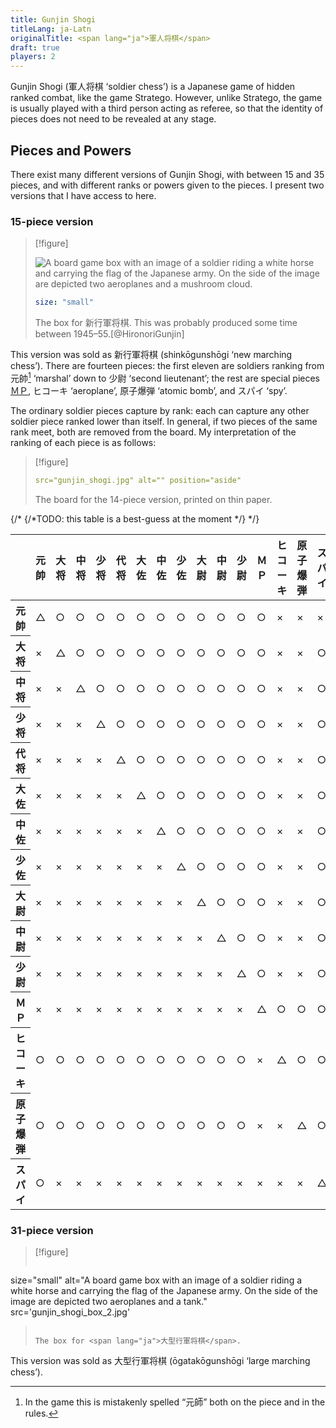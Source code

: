 ```yaml
---
title: Gunjin Shogi
titleLang: ja-Latn
originalTitle: <span lang="ja">軍人将棋</span>
draft: true
players: 2
---
```


<p class="lead">
<Pronounce noun=true lang="ja-Latn"  file="pronunciation_ja_軍人将棋.mp3" pronouncer="mezashi">Gunjin Shogi</Pronounce> (<span lang="ja">軍人将棋</span> ‘soldier chess’) is a Japanese game of hidden ranked combat, like the game Stratego. However, unlike Stratego, the game is usually played with a third person acting as referee, so that the identity of pieces does not need to be revealed at any stage.
</p>

## Pieces and Powers

There exist many different versions of <span class="noun" lang="ja-Latn">Gunjin Shogi</span>, with between 15 and 35 pieces, and with different ranks or powers given to the pieces. I present two versions that I have access to here.

### 15-piece version

> [!figure]
>
> ![A board game box with an image of a soldier riding a white horse and carrying the flag of the Japanese army. On the side of the image are depicted two aeroplanes and a mushroom cloud.](gunjin_shogi_box_1.jpg)
>
> ```yaml
> size: "small"
> ```
>
> The box for <span lang="ja">新行軍将棋</span>. This was probably produced some time between 1945–55.[@HironoriGunjin]

This version was sold as <span lang="ja">新行軍将棋</span> (<Pronounce lang="ja-Latn"  pronouncer="mezashi" file="pronunciation_ja_新行軍将棋.mp3">shinkōgunshōgi</Pronounce> ‘new marching chess’). There are fourteen pieces: the first eleven are soldiers ranking from <span lang="ja">元帥</span>[^fn0] ‘marshal’ down to <span lang="ja">少尉</span> ‘second lieutenant’; the rest are special pieces [<span lang="ja">ＭＰ</span>](https://en.wikipedia.org/wiki/Military_police), <span lang="ja">ヒコーキ</span> ‘aeroplane’, <span lang="ja">原子爆弾</span> ‘atomic bomb’, and <span lang="ja">スパイ</span> ‘spy’.

[^fn0]: In the game this is mistakenly spelled “<span lang="ja">元師</span>” both on the piece and in the rules.

The ordinary soldier pieces capture by rank: each can capture any other soldier
piece ranked lower than itself. In general, if two pieces of the same rank meet,
both are removed from the board. My interpretation of the ranking of each piece
is as follows:

> [!figure]
>
> ```yaml
> src="gunjin_shogi.jpg" alt="" position="aside" 
> ```
>
> The board for the 14-piece version, printed on thin paper.


{/* {/*TODO: this table is a best-guess at the moment */} */}
<table class="table table-sm" lang="ja" style='clear:none'>
<thead>
  <tr>
    <th></th>
    <th><span class="vertical-rl">元帥</span></th>
    <th><span class="vertical-rl">大将</span></th>
    <th><span class="vertical-rl">中将</span></th>
    <th><span class="vertical-rl">少将</span></th>
    <th><span class="vertical-rl">代将</span></th>
    <th><span class="vertical-rl">大佐</span></th>
    <th><span class="vertical-rl">中佐</span></th>
    <th><span class="vertical-rl">少佐</span></th>
    <th><span class="vertical-rl">大尉</span></th>
    <th><span class="vertical-rl">中尉</span></th>
    <th><span class="vertical-rl">少尉</span></th>
    <th><span class="vertical-rl">ＭＰ</span></th>
    <th><span class="vertical-rl">ヒコーキ</span></th>
    <th><span class="vertical-rl">原子爆弾</span></th>
    <th><span class="vertical-rl">スパイ</span></th>
  </tr>
</thead>
<tbody class="text-center table-group-divider">
  <tr>
    <th scope="row" class="text-end">元帥</th>
    <td>△</td>
    <td>○</td>
    <td>○</td>
    <td>○</td>
    <td>○</td>
    <td>○</td>
    <td>○</td>
    <td>○</td>
    <td>○</td>
    <td>○</td>
    <td>○</td>
    <td>○</td>
    <td>×</td>
    <td>×</td>
    <td>×</td>
  </tr><tr>
    <th scope="row" class="text-end">大将</th>
    <td>×</td>
    <td>△</td>
    <td>○</td>
    <td>○</td>
    <td>○</td>
    <td>○</td>
    <td>○</td>
    <td>○</td>
    <td>○</td>
    <td>○</td>
    <td>○</td>
    <td>○</td>
    <td>×</td>
    <td>×</td>
    <td>○</td>
  </tr><tr>
    <th scope="row" class="text-end">中将</th>
    <td>×</td>
    <td>×</td>
    <td>△</td>
    <td>○</td>
    <td>○</td>
    <td>○</td>
    <td>○</td>
    <td>○</td>
    <td>○</td>
    <td>○</td>
    <td>○</td>
    <td>○</td>
    <td>×</td>
    <td>×</td>
    <td>○</td>
  </tr><tr>
    <th scope="row" class="text-end">少将</th>
    <td>×</td>
    <td>×</td>
    <td>×</td>
    <td>△</td>
    <td>○</td>
    <td>○</td>
    <td>○</td>
    <td>○</td>
    <td>○</td>
    <td>○</td>
    <td>○</td>
    <td>○</td>
    <td>×</td>
    <td>×</td>
    <td>○</td>
  </tr><tr>
    <th scope="row" class="text-end">代将</th>
    <td>×</td>
    <td>×</td>
    <td>×</td>
    <td>×</td>
    <td>△</td>
    <td>○</td>
    <td>○</td>
    <td>○</td>
    <td>○</td>
    <td>○</td>
    <td>○</td>
    <td>○</td>
    <td>×</td>
    <td>×</td>
    <td>○</td>
  </tr><tr>
    <th scope="row" class="text-end">大佐</th>
    <td>×</td>
    <td>×</td>
    <td>×</td>
    <td>×</td>
    <td>×</td>
    <td>△</td>
    <td>○</td>
    <td>○</td>
    <td>○</td>
    <td>○</td>
    <td>○</td>
    <td>○</td>
    <td>×</td>
    <td>×</td>
    <td>○</td>
  </tr><tr>
    <th scope="row" class="text-end">中佐</th>
    <td>×</td>
    <td>×</td>
    <td>×</td>
    <td>×</td>
    <td>×</td>
    <td>×</td>
    <td>△</td>
    <td>○</td>
    <td>○</td>
    <td>○</td>
    <td>○</td>
    <td>○</td>
    <td>×</td>
    <td>×</td>
    <td>○</td>
  </tr><tr>
    <th scope="row" class="text-end">少佐</th>
    <td>×</td>
    <td>×</td>
    <td>×</td>
    <td>×</td>
    <td>×</td>
    <td>×</td>
    <td>×</td>
    <td>△</td>
    <td>○</td>
    <td>○</td>
    <td>○</td>
    <td>○</td>
    <td>×</td>
    <td>×</td>
    <td>○</td>
  </tr><tr>
    <th scope="row" class="text-end">大尉</th>
    <td>×</td>
    <td>×</td>
    <td>×</td>
    <td>×</td>
    <td>×</td>
    <td>×</td>
    <td>×</td>
    <td>×</td>
    <td>△</td>
    <td>○</td>
    <td>○</td>
    <td>○</td>
    <td>×</td>
    <td>×</td>
    <td>○</td>
  </tr><tr>
    <th scope="row" class="text-end">中尉</th>
    <td>×</td>
    <td>×</td>
    <td>×</td>
    <td>×</td>
    <td>×</td>
    <td>×</td>
    <td>×</td>
    <td>×</td>
    <td>×</td>
    <td>△</td>
    <td>○</td>
    <td>○</td>
    <td>×</td>
    <td>×</td>
    <td>○</td>
  </tr><tr>
    <th scope="row" class="text-end">少尉</th>
    <td>×</td>
    <td>×</td>
    <td>×</td>
    <td>×</td>
    <td>×</td>
    <td>×</td>
    <td>×</td>
    <td>×</td>
    <td>×</td>
    <td>×</td>
    <td>△</td>
    <td>○</td>
    <td>×</td>
    <td>×</td>
    <td>○</td>
  </tr><tr>
    <th scope="row" class="text-end">ＭＰ</th>
    <td>×</td>
    <td>×</td>
    <td>×</td>
    <td>×</td>
    <td>×</td>
    <td>×</td>
    <td>×</td>
    <td>×</td>
    <td>×</td>
    <td>×</td>
    <td>×</td>
    <td>△</td>
    <td>○</td>
    <td>○</td>
    <td>○</td>
  </tr><tr>
    <th scope="row" class="text-end">ヒコーキ</th>
    <td>○</td>
    <td>○</td>
    <td>○</td>
    <td>○</td>
    <td>○</td>
    <td>○</td>
    <td>○</td>
    <td>○</td>
    <td>○</td>
    <td>○</td>
    <td>○</td>
    <td>×</td>
    <td>△</td>
    <td>○</td>
    <td>○</td>
  </tr><tr>
    <th scope="row" class="text-end">原子爆弾</th>
    <td>○</td>
    <td>○</td>
    <td>○</td>
    <td>○</td>
    <td>○</td>
    <td>○</td>
    <td>○</td>
    <td>○</td>
    <td>○</td>
    <td>○</td>
    <td>○</td>
    <td>×</td>
    <td>×</td>
    <td>△</td>
    <td>○</td>
  </tr><tr>
    <th scope="row" class="text-end">スパイ</th>
    <td>○</td>
    <td>×</td>
    <td>×</td>
    <td>×</td>
    <td>×</td>
    <td>×</td>
    <td>×</td>
    <td>×</td>
    <td>×</td>
    <td>×</td>
    <td>×</td>
    <td>×</td>
    <td>×</td>
    <td>×</td>
    <td>△</td>
  </tr>
</tbody>
</table>

### 31-piece version

> [!figure]
>
> ```yaml
> 
  size="small"
  alt="A board game box with an image of a soldier riding a white horse and carrying the flag of the Japanese army. On the side of the image are depicted two aeroplanes and a tank."
  src='gunjin_shogi_box_2.jpg' 
> ```
>
> The box for <span lang="ja">大型行軍将棋</span>.


This version was sold as <span lang="ja">大型行軍将棋</span> (<Pronounce lang="ja-Latn"  pronouncer="mezashi" file="pronunciation_ja_大型行軍将棋.mp3">ōgatakōgunshōgi</Pronounce> ‘large marching chess’).
